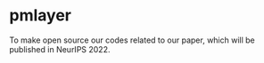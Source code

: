 # pmlayer
To make open source our codes related to our paper, which will be published in NeurIPS 2022.
